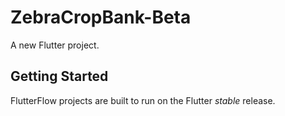 # ZebraCropBank-Beta

A new Flutter project.

## Getting Started

FlutterFlow projects are built to run on the Flutter _stable_ release.
